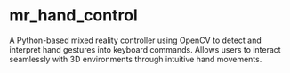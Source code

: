 # mr_hand_control
A Python-based mixed reality controller using OpenCV to detect and interpret hand gestures into keyboard commands. Allows users to interact seamlessly with 3D environments through intuitive hand movements.

